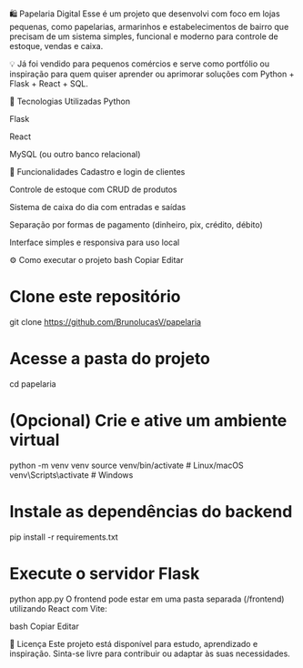 🛍️ Papelaria Digital
Esse é um projeto que desenvolvi com foco em lojas pequenas, como papelarias, armarinhos e estabelecimentos de bairro que precisam de um sistema simples, funcional e moderno para controle de estoque, vendas e caixa.

💡 Já foi vendido para pequenos comércios e serve como portfólio ou inspiração para quem quiser aprender ou aprimorar soluções com Python + Flask + React + SQL.

🚀 Tecnologias Utilizadas
Python

Flask

React

MySQL (ou outro banco relacional)



🎯 Funcionalidades
Cadastro e login de clientes

Controle de estoque com CRUD de produtos

Sistema de caixa do dia com entradas e saídas

Separação por formas de pagamento (dinheiro, pix, crédito, débito)

Interface simples e responsiva para uso local

⚙️ Como executar o projeto
bash
Copiar
Editar
# Clone este repositório
git clone https://github.com/BrunolucasV/papelaria

# Acesse a pasta do projeto
cd papelaria

# (Opcional) Crie e ative um ambiente virtual
python -m venv venv
source venv/bin/activate  # Linux/macOS
venv\Scripts\activate     # Windows

# Instale as dependências do backend
pip install -r requirements.txt

# Execute o servidor Flask
python app.py
O frontend pode estar em uma pasta separada (/frontend) utilizando React com Vite:

bash
Copiar
Editar



📄 Licença
Este projeto está disponível para estudo, aprendizado e inspiração. Sinta-se livre para contribuir ou adaptar às suas necessidades.
